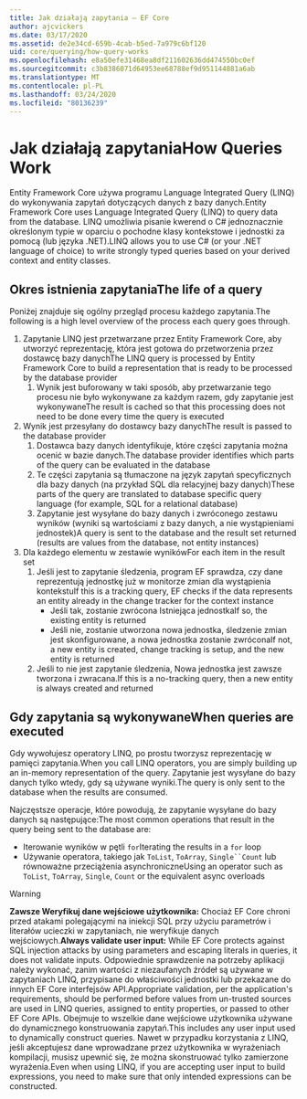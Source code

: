 ```yaml
---
title: Jak działają zapytania — EF Core
author: ajcvickers
ms.date: 03/17/2020
ms.assetid: de2e34cd-659b-4cab-b5ed-7a979c6bf120
uid: core/querying/how-query-works
ms.openlocfilehash: e8a50efe31468ea8df211602636dd474550bc0ef
ms.sourcegitcommit: c3b8386071d64953ee68788ef9d951144881a6ab
ms.translationtype: MT
ms.contentlocale: pl-PL
ms.lasthandoff: 03/24/2020
ms.locfileid: "80136239"
---
```

# <a name="how-queries-work"></a><span data-ttu-id="bc9bb-102">Jak działają zapytania</span><span class="sxs-lookup"><span data-stu-id="bc9bb-102">How Queries Work</span></span>

<span data-ttu-id="bc9bb-103">Entity Framework Core używa programu Language Integrated Query (LINQ) do wykonywania zapytań dotyczących danych z bazy danych.</span><span class="sxs-lookup"><span data-stu-id="bc9bb-103">Entity Framework Core uses Language Integrated Query (LINQ) to query data from the database.</span></span> <span data-ttu-id="bc9bb-104">LINQ umożliwia pisanie kwerend o C# jednoznacznie określonym typie w oparciu o pochodne klasy kontekstowe i jednostki za pomocą (lub języka .NET).</span><span class="sxs-lookup"><span data-stu-id="bc9bb-104">LINQ allows you to use C# (or your .NET language of choice) to write strongly typed queries based on your derived context and entity classes.</span></span>

## <a name="the-life-of-a-query"></a><span data-ttu-id="bc9bb-105">Okres istnienia zapytania</span><span class="sxs-lookup"><span data-stu-id="bc9bb-105">The life of a query</span></span>

<span data-ttu-id="bc9bb-106">Poniżej znajduje się ogólny przegląd procesu każdego zapytania.</span><span class="sxs-lookup"><span data-stu-id="bc9bb-106">The following is a high level overview of the process each query goes through.</span></span>

1. <span data-ttu-id="bc9bb-107">Zapytanie LINQ jest przetwarzane przez Entity Framework Core, aby utworzyć reprezentację, która jest gotowa do przetworzenia przez dostawcę bazy danych</span><span class="sxs-lookup"><span data-stu-id="bc9bb-107">The LINQ query is processed by Entity Framework Core to build a representation that is ready to be processed by the database provider</span></span>
   1. <span data-ttu-id="bc9bb-108">Wynik jest buforowany w taki sposób, aby przetwarzanie tego procesu nie było wykonywane za każdym razem, gdy zapytanie jest wykonywane</span><span class="sxs-lookup"><span data-stu-id="bc9bb-108">The result is cached so that this processing does not need to be done every time the query is executed</span></span>
2. <span data-ttu-id="bc9bb-109">Wynik jest przesyłany do dostawcy bazy danych</span><span class="sxs-lookup"><span data-stu-id="bc9bb-109">The result is passed to the database provider</span></span>
   1. <span data-ttu-id="bc9bb-110">Dostawca bazy danych identyfikuje, które części zapytania można ocenić w bazie danych.</span><span class="sxs-lookup"><span data-stu-id="bc9bb-110">The database provider identifies which parts of the query can be evaluated in the database</span></span>
   2. <span data-ttu-id="bc9bb-111">Te części zapytania są tłumaczone na język zapytań specyficznych dla bazy danych (na przykład SQL dla relacyjnej bazy danych)</span><span class="sxs-lookup"><span data-stu-id="bc9bb-111">These parts of the query are translated to database specific query language (for example, SQL for a relational database)</span></span>
   3. <span data-ttu-id="bc9bb-112">Zapytanie jest wysyłane do bazy danych i zwróconego zestawu wyników (wyniki są wartościami z bazy danych, a nie wystąpieniami jednostek)</span><span class="sxs-lookup"><span data-stu-id="bc9bb-112">A query is sent to the database and the result set returned (results are values from the database, not entity instances)</span></span>
3. <span data-ttu-id="bc9bb-113">Dla każdego elementu w zestawie wyników</span><span class="sxs-lookup"><span data-stu-id="bc9bb-113">For each item in the result set</span></span>
   1. <span data-ttu-id="bc9bb-114">Jeśli jest to zapytanie śledzenia, program EF sprawdza, czy dane reprezentują jednostkę już w monitorze zmian dla wystąpienia kontekstu</span><span class="sxs-lookup"><span data-stu-id="bc9bb-114">If this is a tracking query, EF checks if the data represents an entity already in the change tracker for the context instance</span></span>
      * <span data-ttu-id="bc9bb-115">Jeśli tak, zostanie zwrócona Istniejąca jednostka</span><span class="sxs-lookup"><span data-stu-id="bc9bb-115">If so, the existing entity is returned</span></span>
      * <span data-ttu-id="bc9bb-116">Jeśli nie, zostanie utworzona nowa jednostka, śledzenie zmian jest skonfigurowane, a nowa jednostka zostanie zwrócona</span><span class="sxs-lookup"><span data-stu-id="bc9bb-116">If not, a new entity is created, change tracking is setup, and the new entity is returned</span></span>
   2. <span data-ttu-id="bc9bb-117">Jeśli to nie jest zapytanie śledzenia, Nowa jednostka jest zawsze tworzona i zwracana.</span><span class="sxs-lookup"><span data-stu-id="bc9bb-117">If this is a no-tracking query, then a new entity is always created and returned</span></span>

## <a name="when-queries-are-executed"></a><span data-ttu-id="bc9bb-118">Gdy zapytania są wykonywane</span><span class="sxs-lookup"><span data-stu-id="bc9bb-118">When queries are executed</span></span>

<span data-ttu-id="bc9bb-119">Gdy wywołujesz operatory LINQ, po prostu tworzysz reprezentację w pamięci zapytania.</span><span class="sxs-lookup"><span data-stu-id="bc9bb-119">When you call LINQ operators, you are simply building up an in-memory representation of the query.</span></span> <span data-ttu-id="bc9bb-120">Zapytanie jest wysyłane do bazy danych tylko wtedy, gdy są używane wyniki.</span><span class="sxs-lookup"><span data-stu-id="bc9bb-120">The query is only sent to the database when the results are consumed.</span></span>

<span data-ttu-id="bc9bb-121">Najczęstsze operacje, które powodują, że zapytanie wysyłane do bazy danych są następujące:</span><span class="sxs-lookup"><span data-stu-id="bc9bb-121">The most common operations that result in the query being sent to the database are:</span></span>

* <span data-ttu-id="bc9bb-122">Iterowanie wyników w pętli `for`</span><span class="sxs-lookup"><span data-stu-id="bc9bb-122">Iterating the results in a `for` loop</span></span>
* <span data-ttu-id="bc9bb-123">Używanie operatora, takiego jak `ToList`, `ToArray`, `Single``Count` lub równoważne przeciążenia asynchroniczne</span><span class="sxs-lookup"><span data-stu-id="bc9bb-123">Using an operator such as `ToList`, `ToArray`, `Single`, `Count` or the equivalent async overloads</span></span>

> [!WARNING]  
> <span data-ttu-id="bc9bb-124">**Zawsze Weryfikuj dane wejściowe użytkownika:** Chociaż EF Core chroni przed atakami polegającymi na iniekcji SQL przy użyciu parametrów i literałów ucieczki w zapytaniach, nie weryfikuje danych wejściowych.</span><span class="sxs-lookup"><span data-stu-id="bc9bb-124">**Always validate user input:** While EF Core protects against SQL injection attacks by using parameters and escaping literals in queries, it does not validate inputs.</span></span> <span data-ttu-id="bc9bb-125">Odpowiednie sprawdzenie na potrzeby aplikacji należy wykonać, zanim wartości z niezaufanych źródeł są używane w zapytaniach LINQ, przypisane do właściwości jednostki lub przekazane do innych EF Core interfejsów API.</span><span class="sxs-lookup"><span data-stu-id="bc9bb-125">Appropriate validation, per the application's requirements, should be performed before values from un-trusted sources are used in LINQ queries, assigned to entity properties, or passed to other EF Core APIs.</span></span> <span data-ttu-id="bc9bb-126">Obejmuje to wszelkie dane wejściowe użytkownika używane do dynamicznego konstruowania zapytań.</span><span class="sxs-lookup"><span data-stu-id="bc9bb-126">This includes any user input used to dynamically construct queries.</span></span> <span data-ttu-id="bc9bb-127">Nawet w przypadku korzystania z LINQ, jeśli akceptujesz dane wprowadzane przez użytkownika w wyrażeniach kompilacji, musisz upewnić się, że można skonstruować tylko zamierzone wyrażenia.</span><span class="sxs-lookup"><span data-stu-id="bc9bb-127">Even when using LINQ, if you are accepting user input to build expressions, you need to make sure that only intended expressions can be constructed.</span></span>
